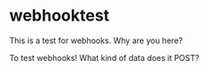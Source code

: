 webhooktest
===========

This is a test for webhooks. Why are you here?

To test webhooks! What kind of data does it POST?
